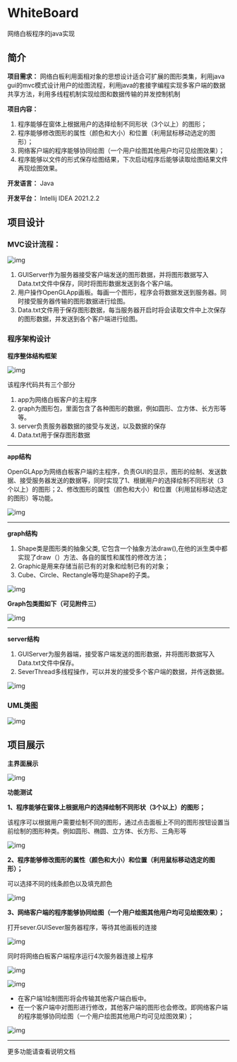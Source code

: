 # WhiteBoard
网络白板程序的java实现

## 简介

**项目需求：**
网络白板利用面相对象的思想设计适合可扩展的图形类集，利用java gui的mvc模式设计用户的绘图流程，利用java的套接字编程实现多客户端的数据共享方法，利用多线程机制实现绘图和数据传输的并发控制机制

**项目内容：**

1. 程序能够在窗体上根据用户的选择绘制不同形状（3个以上）的图形；
2. 程序能够修改图形的属性（颜色和大小）和位置（利用鼠标移动选定的图形）；
3. 网络客户端的程序能够协同绘图（一个用户绘图其他用户均可见绘图效果）；
4. 程序能够以文件的形式保存绘图结果，下次启动程序后能够读取绘图结果文件再现绘图效果。

**开发语言：**
Java

**开发平台：**
Intellij IDEA 2021.2.2



## 项目设计

### MVC设计流程：

![img](https://xc-figure.oss-cn-hangzhou.aliyuncs.com/img/202209061101956.gif)

1. GUIServer作为服务器接受客户端发送的图形数据，并将图形数据写入Data.txt文件中保存，同时将图形数据发送到各个客户端。
2. 用户操作OpenGLApp画板。每画一个图形，程序会将数据发送到服务器。同时接受服务器传输的图形数据进行绘图。
3. Data.txt文件用于保存图形数据，每当服务器开启时将会读取文件中上次保存的图形数据，并发送到各个客户端进行绘图。

### 程序架构设计

**程序整体结构框架**

![img](https://xc-figure.oss-cn-hangzhou.aliyuncs.com/img/202209061101514.gif)

该程序代码共有三个部分

1. app为网络白板客户的主程序
2. graph为图形包，里面包含了各种图形的数据，例如圆形、立方体、长方形等等。
3. server负责服务器数据的接受与发送，以及数据的保存
4. Data.txt用于保存图形数据

---



**app结构**

OpenGLApp为网络白板客户端的主程序，负责GUI的显示，图形的绘制、发送数据、接受服务器发送的数据等，同时实现了1、根据用户的选择绘制不同形状（3个以上）的图形；2、修改图形的属性（颜色和大小）和位置（利用鼠标移动选定的图形）等功能。

![img](https://xc-figure.oss-cn-hangzhou.aliyuncs.com/img/202209061102231.gif)

 

---



**graph结构**

1. Shape类是图形类的抽象父类, 它包含一个抽象方法draw(),在他的派生类中都实现了draw（）方法、各自的属性和属性的修改方法；
2. Graphic是用来存储当前已有的对象和绘制已有的对象；
3. Cube、Circle、Rectangle等均是Shape的子类。

![img](https://xc-figure.oss-cn-hangzhou.aliyuncs.com/img/202209061103998.gif)

**Graph包类图如下（可见附件三）**

![img](https://xc-figure.oss-cn-hangzhou.aliyuncs.com/img/202209061104406.jpg)

---

**server结构**

1.	GUIServer为服务器端，接受客户端发送的图形数据，并将图形数据写入Data.txt文件中保存。
2.	SeverThread多线程操作，可以并发的接受多个客户端的数据，并传送数据。

![img](https://xc-figure.oss-cn-hangzhou.aliyuncs.com/img/202209061105343.gif)

### UML类图

![img](https://xc-figure.oss-cn-hangzhou.aliyuncs.com/img/202209061105680.jpg)

 

## 项目展示

**主界面展示**

![img](https://xc-figure.oss-cn-hangzhou.aliyuncs.com/img/202209061106996.gif)

 

**功能测试**

**1、程序能够在窗体上根据用户的选择绘制不同形状（3个以上）的图形；**

 

该程序可以根据用户需要绘制不同的图形，通过点击面板上不同的图形按钮设置当前绘制的图形种类。例如圆形、椭圆、立方体、长方形、三角形等

![img](https://xc-figure.oss-cn-hangzhou.aliyuncs.com/img/202209061106005.gif)

 

 

**2、程序能够修改图形的属性（颜色和大小）和位置（利用鼠标移动选定的图形）；**

 

可以选择不同的线条颜色以及填充颜色

![img](https://xc-figure.oss-cn-hangzhou.aliyuncs.com/img/202209061106011.gif)



**3、网络客户端的程序能够协同绘图（一个用户绘图其他用户均可见绘图效果）；**

打开sever.GUISever服务器程序，等待其他画板的连接

![img](https://xc-figure.oss-cn-hangzhou.aliyuncs.com/img/202209061107060.gif)

 

同时将网络白板客户端程序运行4次服务器连接上程序

![img](https://xc-figure.oss-cn-hangzhou.aliyuncs.com/img/202209061107064.gif)

![img](https://xc-figure.oss-cn-hangzhou.aliyuncs.com/img/202209061107082.gif)

- 在客户端1绘制图形将会传输其他客户端白板中。
- 在一个客户端中对图形进行修改，其他客户端的图形也会修改。即网络客户端的程序能够协同绘图（一个用户绘图其他用户均可见绘图效果）；

![img](https://xc-figure.oss-cn-hangzhou.aliyuncs.com/img/202209061107093.gif)

---

更多功能请查看说明文档
